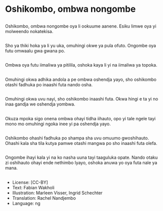 # Oshikombo, ombwa nongombe

##
Oshikombo, ombwa nongombe oya li ookuume aanene. Esiku limwe oya yi molweendo nokatekisa.

##
Sho ya thiki hoka ya li yu uka, omuhingi okwe ya pula ofuto. Ongombe oya futu omwaalu gwa gwana po.

##
Ombwa oya futu iimaliwa ya pitilila, oshoka kaya li yi na iimaliwa ya topoka.

##
Omuhingi okwa adhika andola a pe ombwa oshendja yayo, sho oshikombo otashi fadhuka po inaashi futa nando osha.

##
Omuhingi okwa uvu nayi, sho oshikombo inaashi futa. Okwa hingi e ta yi no inaa gandja we oshendja yombwa.

##
Okuza mpoka sigo onena ombwa ohayi tidha iihauto, opo yi tale ngele tayi mono mo omuhingi ngoka inee yi pa oshendja yayo.

##
Oshikombo ohashi fadhuka po shampa sha uvu omuumo gwoshihauto. Ohashi kala sha tila kutya pamwe otashi mangwa po sho inaashi futa olefa.

##
Ongombe ihayi kala yi na ko nasha uuna tayi taaguluka opate. Nando otaku zi oshihauto ohayi ende nethimbo lyayo, oshoka anuwa yo oya futa nale ya mana.

##
* License: [CC-BY]
* Text: Fabian Wakholi
* Illustration: Marleen Visser, Ingrid Schechter
* Translation: Rachel Nandjembo
* Language: ng
